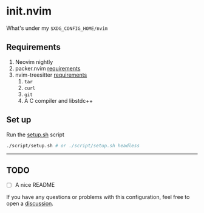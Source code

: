 # init.nvim

What's under my `$XDG_CONFIG_HOME/nvim`

## Requirements

1. Neovim nightly
2. packer.nvim [requirements](https://github.com/wbthomason/packer.nvim#requirements)
3. nvim-treesitter [requirements](https://github.com/nvim-treesitter/nvim-treesitter#requirements)
    1. `tar`
    2. `curl`
    3. `git`
    4. A C compiler and libstdc++

## Set up

Run the [setup.sh](./script/setup.sh) script

 ```sh
 ./script/setup.sh # or ./script/setup.sh headless
 ```

 ---

## TODO

- [ ] A nice README

If you have any questions or problems with this configuration, feel free to
open a [discussion][1].

[1]: https://github.com/fitrh/init.nvim/discussions/new
